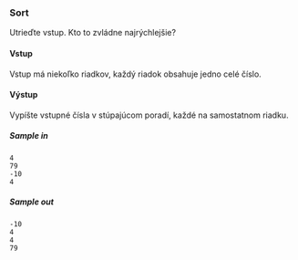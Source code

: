 ### Sort
Utrieďte vstup. Kto to zvládne najrýchlejšie?

#### Vstup
Vstup má niekoľko riadkov, každý riadok obsahuje jedno celé číslo.

#### Výstup
Vypíšte vstupné čísla v stúpajúcom poradí, každé na samostatnom riadku.

##### Sample in
```
4
79
-10
4
```

##### Sample out
```
-10
4
4
79
```
